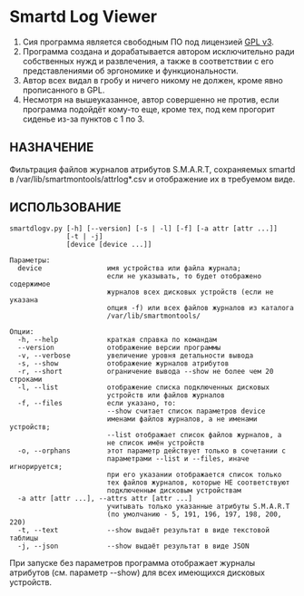 # Smartd Log Viewer

1. Сия программа является свободным ПО под лицензией [GPL v3](https://www.gnu.org/licenses/gpl.html).
2. Программа создана и дорабатывается автором исключительно ради собственных
   нужд и развлечения, а также в соответствии с его представлениями об эргономике
   и функциональности.
3. Автор всех видал в гробу и ничего никому не должен, кроме явно
   прописанного в GPL.
4. Несмотря на вышеуказанное, автор совершенно не против, если программа
   подойдёт кому-то еще, кроме тех, под кем прогорит сиденье из-за пунктов
   с 1 по 3.

## НАЗНАЧЕНИЕ

Фильтрация файлов журналов атрибутов S.M.A.R.T, сохраняемых smartd
в /var/lib/smartmontools/attrlog*.csv и отображение их в требуемом виде.

## ИСПОЛЬЗОВАНИЕ

    smartdlogv.py [-h] [--version] [-s | -l] [-f] [-a attr [attr ...]]
                  [-t | -j]
                  [device [device ...]]

    Параметры:
      device                имя устройства или файла журнала;
                            если не указывать, то будет отображено содержимое
                            журналов всех дисковых устройств (если не указана
                            опция -f) или всех файлов журналов из каталога
                            /var/lib/smartmontools/

    Опции:
      -h, --help            краткая справка по командам
      --version             отображение версии программы
      -v, --verbose         увеличение уровня детальности вывода
      -s, --show            отображение журналов атрибутов
      -r, --short           ограничение вывода --show не более чем 20 строками
      -l, --list            отображение списка подключенных дисковых
                            устройств или файлов журналов
      -f, --files           если указано, то:
                            --show считает список параметров device
                            именами файлов журналов, а не именами устройств;
                            --list отображает список файлов журналов, а
                            не список имён устройств
      -o, --orphans         этот параметр действует только в сочетании с
                            параметрами --list и --files, иначе игнорируется;
                            при его указании отображается список только
                            тех файлов журналов, которые НЕ соответствуют
                            подключенным дисковым устройствам
      -a attr [attr ...], --attrs attr [attr ...]
                            учитывать только указанные атрибуты S.M.A.R.T
                            (по умолчанию - 5, 191, 196, 197, 198, 200, 220)
      -t, --text            --show выдаёт результат в виде текстовой таблицы
      -j, --json            --show выдаёт результат в виде JSON

При запуске без параметров программа отображает журналы атрибутов
(см. параметр --show) для всех имеющихся дисковых устройств.

